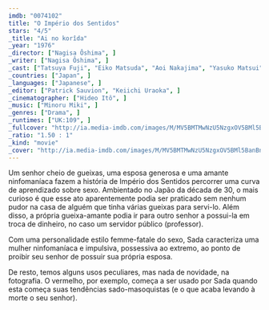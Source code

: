 ```yaml
---
imdb: "0074102"
title: "O Império dos Sentidos"
stars: "4/5"
_title: "Ai no korîda"
_year: "1976"
_director: ["Nagisa Ôshima", ]
_writer: ["Nagisa Ôshima", ]
_cast: ["Tatsuya Fuji", "Eiko Matsuda", "Aoi Nakajima", "Yasuko Matsui", "Meika Seri", "Kanae Kobayashi", "Taiji Tonoyama", "Kyôji Kokonoe", "Naomi Shiraishi", ]
_countries: ["Japan", ]
_languages: ["Japanese", ]
_editor: ["Patrick Sauvion", "Keiichi Uraoka", ]
_cinematographer: ["Hideo Itô", ]
_music: ["Minoru Miki", ]
_genres: ["Drama", ]
_runtimes: ["UK:109", ]
_fullcover: "http://ia.media-imdb.com/images/M/MV5BMTMwNzU5NzgxOV5BMl5BanBnXkFtZTcwNjIyMjk1Mg@@.jpg"
_ratio: "1.50 : 1"
_kind: "movie"
_cover: "http://ia.media-imdb.com/images/M/MV5BMTMwNzU5NzgxOV5BMl5BanBnXkFtZTcwNjIyMjk1Mg@@._V1._SX99_SY140_.jpg"
---
```

Um senhor cheio de gueixas, uma esposa generosa e uma amante ninfomaníaca fazem a história de Império dos Sentidos percorrer uma curva de aprendizado sobre sexo. Ambientado no Japão da década de 30, o mais curioso é que esse ato aparentemente podia ser praticado sem nenhum pudor na casa de alguém que tinha várias gueixas para servi-lo. Além disso, a própria gueixa-amante podia ir para outro senhor a possui-la em troca de dinheiro, no caso um servidor público (professor).

Com uma personalidade estilo femme-fatale do sexo, Sada caracteriza uma mulher ninfomaníaca e impulsiva, possessiva ao extremo, ao ponto de proibir seu senhor de possuir sua própria esposa.

De resto, temos alguns usos peculiares, mas nada de novidade, na fotografia. O vermelho, por exemplo, começa a ser usado por Sada quando esta começa suas tendências sado-masoquistas (e o que acaba levando à morte o seu senhor).

